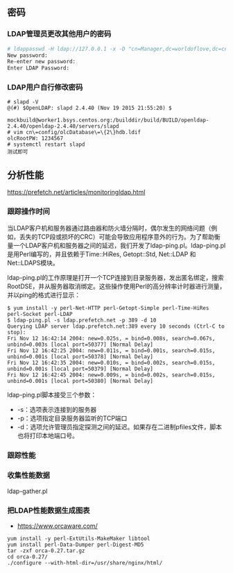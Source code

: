 ## 密码
### LDAP管理员更改其他用户的密码
``` bash
# ldappasswd -H ldap://127.0.0.1 -x -D "cn=Manager,dc=worldoflove,dc=cn" -W -S "uid=madongsheng,ou=People,dc=worldoflove,dc=cn"
New password:
Re-enter new password:
Enter LDAP Password:
```
### LDAP用户自行修改密码
```
# slapd -V
@(#) $OpenLDAP: slapd 2.4.40 (Nov 19 2015 21:55:20) $
        mockbuild@worker1.bsys.centos.org:/builddir/build/BUILD/openldap-2.4.40/openldap-2.4.40/servers/slapd
# vim cn\=config/olcDatabase\=\{2\}hdb.ldif
olcRootPW: 1234567
# systemctl restart slapd
测试即可
```
## 分析性能
https://prefetch.net/articles/monitoringldap.html

### 跟踪操作时间
当LDAP客户机和服务器通过路由器和防火墙分隔时，偶尔发生的网络问题（例如，丢失的TCP段或损坏的CRC）可能会导致应用程序意外的行为。为了帮助衡量一个LDAP客户机和服务器之间的延迟，我们开发了ldap-ping.pl。ldap-ping.pl是用Perl编写的，并且依赖于Time::HiRes, Getopt::Std, Net::LDAP 和Net::LDAPS模块。

ldap-ping.pl的工作原理是打开一个TCP连接到目录服务器，发出匿名绑定，搜索RootDSE，并从服务器取消绑定。这些操作使用Perl的高分辨率计时器进行测量，并以ping的格式进行显示：
```
$ yum install -y perl-Net-HTTP perl-Getopt-Simple perl-Time-HiRes perl-Socket perl-LDAP
$ ldap-ping.pl -s ldap.prefetch.net -p 389 -d 10
Querying LDAP server ldap.prefetch.net:389 every 10 seconds (Ctrl-C to stop):
Fri Nov 12 16:42:14 2004: new=0.025s, = bind=0.008s, search=0.067s, unbind=0.003s [local port=50377] [Normal Delay]
Fri Nov 12 16:42:25 2004: new=0.011s, = bind=0.001s, search=0.015s, unbind=0.001s [local port=50378] [Normal Delay]
Fri Nov 12 16:42:35 2004: new=0.010s, = bind=0.002s, search=0.015s, unbind=0.001s [local port=50379] [Normal Delay]
Fri Nov 12 16:42:45 2004: new=0.009s, = bind=0.002s, search=0.015s, unbind=0.001s [local port=50380] [Normal Delay]
```
ldap-ping.pl脚本接受三个参数：
- -s：选项表示连接到的服务器
- -p：选项指定目录服务器监听的TCP端口
- -d：选项允许管理员指定探测之间的延迟。如果存在二进制pfiles文件，脚本也将打印本地端口号。

### 跟踪性能

### 收集性能数据
ldap-gather.pl

### 把LDAP性能数据生成图表
- https://www.orcaware.com/
```
yum install -y perl-ExtUtils-MakeMaker libtool
yum install perl-Data-Dumper perl-Digest-MD5
tar -zxf orca-0.27.tar.gz
cd orca-0.27/
./configure --with-html-dir=/usr/share/nginx/html/
```
